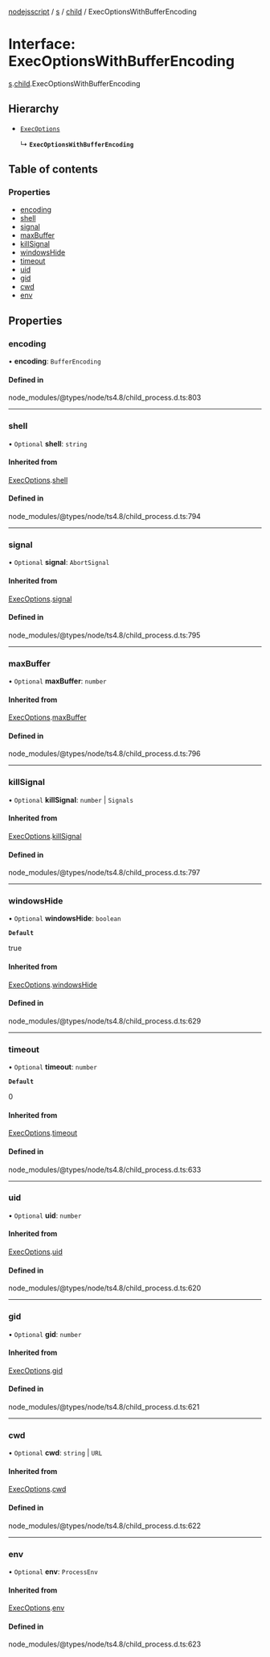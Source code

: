 [nodejsscript](../README.md) / [s](../modules/s.md) / [child](../modules/s.child.md) / ExecOptionsWithBufferEncoding

# Interface: ExecOptionsWithBufferEncoding

[s](../modules/s.md).[child](../modules/s.child.md).ExecOptionsWithBufferEncoding

## Hierarchy

- [`ExecOptions`](s.child.ExecOptions.md)

  ↳ **`ExecOptionsWithBufferEncoding`**

## Table of contents

### Properties

- [encoding](s.child.ExecOptionsWithBufferEncoding.md#encoding)
- [shell](s.child.ExecOptionsWithBufferEncoding.md#shell)
- [signal](s.child.ExecOptionsWithBufferEncoding.md#signal)
- [maxBuffer](s.child.ExecOptionsWithBufferEncoding.md#maxbuffer)
- [killSignal](s.child.ExecOptionsWithBufferEncoding.md#killsignal)
- [windowsHide](s.child.ExecOptionsWithBufferEncoding.md#windowshide)
- [timeout](s.child.ExecOptionsWithBufferEncoding.md#timeout)
- [uid](s.child.ExecOptionsWithBufferEncoding.md#uid)
- [gid](s.child.ExecOptionsWithBufferEncoding.md#gid)
- [cwd](s.child.ExecOptionsWithBufferEncoding.md#cwd)
- [env](s.child.ExecOptionsWithBufferEncoding.md#env)

## Properties

### encoding

• **encoding**: `BufferEncoding`

#### Defined in

node_modules/@types/node/ts4.8/child_process.d.ts:803

___

### shell

• `Optional` **shell**: `string`

#### Inherited from

[ExecOptions](s.child.ExecOptions.md).[shell](s.child.ExecOptions.md#shell)

#### Defined in

node_modules/@types/node/ts4.8/child_process.d.ts:794

___

### signal

• `Optional` **signal**: `AbortSignal`

#### Inherited from

[ExecOptions](s.child.ExecOptions.md).[signal](s.child.ExecOptions.md#signal)

#### Defined in

node_modules/@types/node/ts4.8/child_process.d.ts:795

___

### maxBuffer

• `Optional` **maxBuffer**: `number`

#### Inherited from

[ExecOptions](s.child.ExecOptions.md).[maxBuffer](s.child.ExecOptions.md#maxbuffer)

#### Defined in

node_modules/@types/node/ts4.8/child_process.d.ts:796

___

### killSignal

• `Optional` **killSignal**: `number` \| `Signals`

#### Inherited from

[ExecOptions](s.child.ExecOptions.md).[killSignal](s.child.ExecOptions.md#killsignal)

#### Defined in

node_modules/@types/node/ts4.8/child_process.d.ts:797

___

### windowsHide

• `Optional` **windowsHide**: `boolean`

**`Default`**

true

#### Inherited from

[ExecOptions](s.child.ExecOptions.md).[windowsHide](s.child.ExecOptions.md#windowshide)

#### Defined in

node_modules/@types/node/ts4.8/child_process.d.ts:629

___

### timeout

• `Optional` **timeout**: `number`

**`Default`**

0

#### Inherited from

[ExecOptions](s.child.ExecOptions.md).[timeout](s.child.ExecOptions.md#timeout)

#### Defined in

node_modules/@types/node/ts4.8/child_process.d.ts:633

___

### uid

• `Optional` **uid**: `number`

#### Inherited from

[ExecOptions](s.child.ExecOptions.md).[uid](s.child.ExecOptions.md#uid)

#### Defined in

node_modules/@types/node/ts4.8/child_process.d.ts:620

___

### gid

• `Optional` **gid**: `number`

#### Inherited from

[ExecOptions](s.child.ExecOptions.md).[gid](s.child.ExecOptions.md#gid)

#### Defined in

node_modules/@types/node/ts4.8/child_process.d.ts:621

___

### cwd

• `Optional` **cwd**: `string` \| `URL`

#### Inherited from

[ExecOptions](s.child.ExecOptions.md).[cwd](s.child.ExecOptions.md#cwd)

#### Defined in

node_modules/@types/node/ts4.8/child_process.d.ts:622

___

### env

• `Optional` **env**: `ProcessEnv`

#### Inherited from

[ExecOptions](s.child.ExecOptions.md).[env](s.child.ExecOptions.md#env)

#### Defined in

node_modules/@types/node/ts4.8/child_process.d.ts:623
